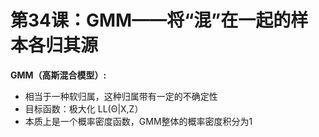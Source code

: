 # 第34课：GMM——将“混”在一起的样本各归其源

**GMM（高斯混合模型）:**

* 相当于一种软归属，这种归属带有一定的不确定性
* 目标函数：极大化 LL(Θ|X,Z）
* 本质上是一个概率密度函数，GMM整体的概率密度积分为1

